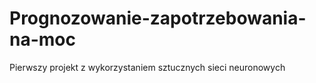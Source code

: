 # Prognozowanie-zapotrzebowania-na-moc
Pierwszy projekt z wykorzystaniem sztucznych sieci neuronowych
